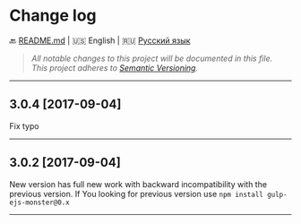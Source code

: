 # Change log

:back: [README.md](./README.md) 
|
:us: English
|
:ru: [Русский язык](./CHANGELOG-RU.md)

> _All notable changes to this project will be documented in this file._  
> _This project adheres to [Semantic Versioning](http://semver.org/)._

---

## 3.0.4 [2017-09-04]

Fix typo

---

## 3.0.2 [2017-09-04]

New version has full new work with backward incompatibility with the previous version. If You looking for previous version use `npm install gulp-ejs-monster@0.x`  

---
